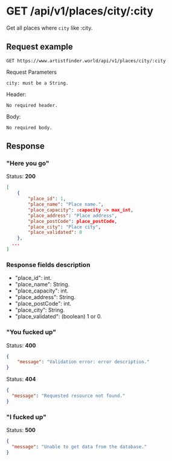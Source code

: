# GET /api/v1/places/city/:city

Get all places where `city` like :city.

## Request example

```
GET https://www.artistfinder.world/api/v1/places/city/:city
```
Request Parameters
```
city: must be a String.
```
Header:
```
No required header.
```
Body:
```
No required body.
```

## Response

### "Here you go"

Status: **200**
```json
[
	{
		"place_id": 1,
		"place_name": "Place name.",
		"place_capacity": :capacity -> max_int,
		"place_address": "Place address",
		"place_postCode": place_postCode,
		"place_city": "Place city",
		"place_validated": 0
	},
  ...
]
```

### Response fields description

- "place_id": int.
-	"place_name": String.
-	"place_capacity": int.
-	"place_address": String.
-	"place_postCode": int.
-	"place_city": String.
- "place_validated": (boolean) 1 or 0.

### "You fucked up"

Status: **400**
```json
{
	"message": "Validation error: error description."
}
```
Status: **404**
```json
{
  "message": "Requested resource not found."
}
```

### "I fucked up"

Status: **500**
```json
{
  "message": "Unable to get data from the database."
}
```